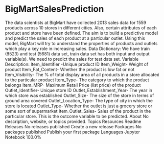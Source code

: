 # BigMartSalesPrediction
The data scientists at BigMart have collected 2013 sales data for 1559 products across 10 stores in different cities. Also, certain attributes of each product and store have been defined. The aim is to build a predictive model and predict the sales of each product at a particular outlet.  Using this model, BigMart will try to understand the properties of products and outlets which play a key role in increasing sales.  Data Dictionary: We have train (8523) and test (5681) data set, train data set has both input and output variable(s). We need to predict the sales for test data set.  Variable Description: Item_Identifier -Unique product ID  Item_Weight- Weight of product  Item_Fat_Content- Whether the product is low fat or not  Item_Visibility- The % of total display area of all products in a store allocated to the particular product  Item_Type- The category to which the product belongs  Item_MRP- Maximum Retail Price (list price) of the product  Outlet_Identifier- Unique store ID  Outlet_Establishment_Year- The year in which store was established  Outlet_Size- The size of the store in terms of ground area covered  Outlet_Location_Type- The type of city in which the store is located  Outlet_Type- Whether the outlet is just a grocery store or some sort of supermarket  Item_Outlet_Sales- Sales of the product in the particular store. This is the outcome variable to be predicted.  About No description, website, or topics provided. Topics Resources  Readme Releases No releases published Create a new release Packages No packages published Publish your first package Languages Jupyter Notebook 100.0%
